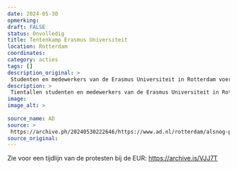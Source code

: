 ```yaml
---
date: 2024-05-30
opmerking: 
draft: FALSE
status: Onvolledig
title: Tentenkamp Erasmus Universiteit
location: Rotterdam
coordinates: 
category: acties
tags: []
description_original: > 
 Studenten en medewerkers van de Erasmus Universiteit in Rotterdam voeren sinds donderdagmiddag protest uit solidariteit met Palestina. Twee weken geleden werd, na een afgeblazen actie, al aangekondigd dat er een nieuwe, onverwachte demonstratie zou komen.
description: > 
 Tientallen studenten en medewerkers van de Erasmus Universiteit in Rotterdam voeren protest uit solidariteit met Palestina op campus Woudestein. Ze zetten tenten voor Food Plaza, en er is een met een drumband. 
image: 
image_alt: > 
 
source_name: AD
source: > 
 https://archive.ph/20240530222646/https://www.ad.nl/rotterdam/alsnog-pro-palestinaprotest-op-erasmus-universiteit-tentenkamp-opgezet-studenten-blijven-overnachten~a8403b83/#selection-1757.11-1761.72
source_original: 
---
```

Zie voor een tijdlijn van de protesten bij de EUR: https://archive.is/VJJ7T